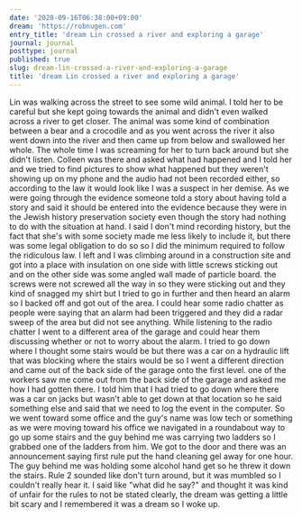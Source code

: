 ```yaml
---
date: '2020-09-16T06:38:00+09:00'
dream: 'https://robnugen.com'
entry_title: 'dream Lin crossed a river and exploring a garage'
journal: journal
posttype: journal
published: true
slug: dream-lin-crossed-a-river-and-exploring-a-garage
title: 'dream Lin crossed a river and exploring a garage'
---
```


<p class='dream'>Lin was walking across the street to see some wild animal. I told her to be careful but she kept going towards the animal and didn't even walked across a river to get closer.  The animal was some kind of combination between a bear and a crocodile and as you went across the river it also went down into the river and then came up from below and swallowed her whole. The whole time I was screaming for her to turn back around but she didn't listen. Colleen was there and asked what had happened and I told her and we tried to find pictures to show what happened but they weren't showing up on my phone and the audio had not been recorded either, so according to the law it would look like I was a suspect in her demise.  As we were going through the evidence someone told a story about having told a story and said it should be entered into the evidence because they were in the Jewish history preservation society even though the story had nothing to do with the situation at hand.  I said I don't mind recording history, but the fact that she's with some society made me less likely to include it, but there was some legal obligation to do so so I did the minimum required to follow the ridiculous law. I left and I was climbing around in a construction site and got into a place with insulation on one side with little screws sticking out and on the other side was some angled wall made of particle board.  the screws were not screwed all the way in so they were sticking out and they kind of snagged my shirt but I tried to go in further and then heard an alarm so I backed off and got out of the area.  I could hear some radio chatter as people were saying that an alarm had been triggered and they did a radar sweep of the area but did not see anything.  While listening to the radio chatter I went to a different area of the garage and could hear them discussing whether or not to worry about the alarm.  I tried to go down where I thought some stairs would be but there was a car on a hydraulic lift that was blocking where the stairs would be so I went a different direction and came out of the back side of the garage onto the first level.  one of the workers saw me come out from the back side of the garage and asked me how I had gotten there.  I told him that I had tried to go down where there was a car on jacks but wasn't able to get down at that location so he said something else and said that we need to log the event in the computer.  So we went toward some office and the guy's name was low tech or something as we were moving toward his office we navigated in a roundabout way to go up some stairs and the guy behind me was carrying two ladders so I grabbed one of the ladders from him.  We got to the door and there was an announcement saying first rule put the hand cleaning gel away for one hour.  The guy behind me was holding some alcohol hand get so he threw it down the stairs. Rule 2 sounded like don't turn around, but it was mumbled so I couldn't really hear it. I said like "what did he say?" and thought it was kind of unfair for the rules to not be stated clearly, the dream was getting a little bit scary and I remembered it was a dream so I woke up.</p>
